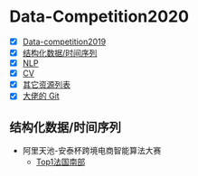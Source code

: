 # Data-Competition2020
- [x] [Data-competition2019](https://github.com/xiaoketongxue/AI-News/blob/master/Data-Competition.md)
- [x] [结构化数据/时间序列](#结构化数据/时间序列)
- [x] [NLP](#NLP)
- [x] [CV](#CV)
- [x] [其它资源列表](#其它资源列表)
- [x] [大佬的 Git](#大佬的-Git)

## 结构化数据/时间序列
  - 阿里天池-安泰杯跨境电商智能算法大赛
    + [Top1法国南部](https://github.com/RainFung/Tianchi-AntaiCup-International-E-commerce-Artificial-Intelligence-Challenge)
